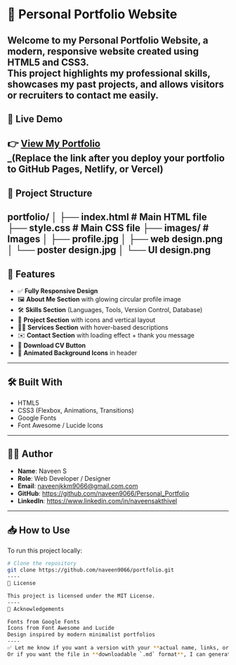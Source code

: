 # 💼 Personal Portfolio Website

Welcome to my **Personal Portfolio Website**, a modern, responsive website created using **HTML5** and **CSS3**.  
This project highlights my professional skills, showcases my past projects, and allows visitors or recruiters to contact me easily.
----
## 🔗 Live Demo

👉 [View My Portfolio](https://github.com/naveen9066/Personal_Portfolio/)  
_(Replace the link after you deploy your portfolio to GitHub Pages, Netlify, or Vercel)
----
## 📁 Project Structure
portfolio/
│
├── index.html # Main HTML file
├── style.css # Main CSS file
├── images/ # Images 
│ ├── profile.jpg
│ ├── web design.png
│ └── poster design.jpg
│ └── UI design.png
----
## 🎯 Features

- ✅ **Fully Responsive Design**
- 🖼️ **About Me Section** with glowing circular profile image
- 🛠️ **Skills Section** (Languages, Tools, Version Control, Database)
- 📁 **Project Section** with icons and vertical layout
- 🧑‍💼 **Services Section** with hover-based descriptions
- ✉️ **Contact Section** with loading effect + thank you message
- 📄 **Download CV Button**
- 🌌 **Animated Background Icons** in header
----
## 🛠️ Built With

- HTML5  
- CSS3 (Flexbox, Animations, Transitions)  
- Google Fonts  
- Font Awesome / Lucide Icons
----
## 🧑‍💻 Author

- **Name**: Naveen S  
- **Role**: Web Developer / Designer  
- **Email**: naveenjkkm9066@gmail.com.com  
- **GitHub**: https://github.com/naveen9066/Personal_Portfolio
- **LinkedIn**: https://www.linkedin.com/in/naveensakthivel  
---
## 📥 How to Use

To run this project locally:

```bash
# Clone the repository
git clone https://github.com/naveen9066/portfolio.git
----
📃 License

This project is licensed under the MIT License.
----
🙏 Acknowledgements

Fonts from Google Fonts
Icons from Font Awesome and Lucide
Design inspired by modern minimalist portfolios
----
✅ Let me know if you want a version with your **actual name, links, or live deployment link** included — I’ll update it instantly for you.  
Or if you want the file in **downloadable `.md` format**, I can generate that too.





